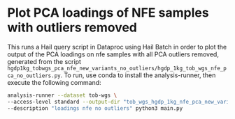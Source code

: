 # Plot PCA loadings of NFE samples with outliers removed

This runs a Hail query script in Dataproc using Hail Batch in order to plot the output of the PCA loadings on nfe samples with all PCA outliers removed, generated from the script `hgdp1kg_tobwgs_pca_nfe_new_variants_no_outliers/hgdp_1kg_tob_wgs_nfe_pca_no_outliers.py`. To run, use conda to install the analysis-runner, then execute the following command:

```sh
analysis-runner --dataset tob-wgs \
--access-level standard --output-dir "tob_wgs_hgdp_1kg_nfe_pca_new_variants/v8" \
--description "loadings nfe no outliers" python3 main.py
```
